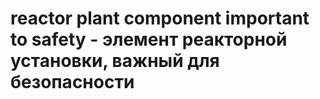# reactor plant component important to safety - элемент реакторной установки, важный для безопасности

